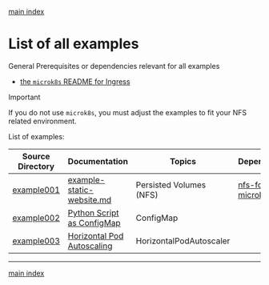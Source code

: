 [main index](./README.md)

# List of all examples

General Prerequisites or dependencies relevant for all examples

* [the `microk8s` README for Ingress](./ingress/microk8s/README.md)

> [!IMPORTANT]
> If you do not use `microk8s`, you must adjust the examples to fit your NFS related environment.

List of examples:

| Source Directory                                                                | Documentation                                                                                   | Topics                  | Dependencies                                                          |
|---------------------------------------------------------------------------------|-------------------------------------------------------------------------------------------------|-------------------------|-----------------------------------------------------------------------|
| [example001](./persisted_volumes/example001)                                    | [example-static-website.md](persisted_volumes/example-static-website.md)                        | Persisted Volumes (NFS) | [nfs-for-microk8s.md](./persisted_volumes/nfs/nfs-for-microk8s.md)    |
| [example002](./other_topics_and_examples/python_script_as_config_map)           | [Python Script as ConfigMap](./other_topics_and_examples/python_script_as_config_map/README.md) | ConfigMap               |                                                                       |
| [example003](./autoscaling/horizontal_pod_autoscaling/)                         | [Horizontal Pod Autoscaling](./autoscaling/horizontal_pod_autoscaling/README.md)                | HorizontalPodAutoscaler |                                                                       |


<hr />

[main index](./README.md)

